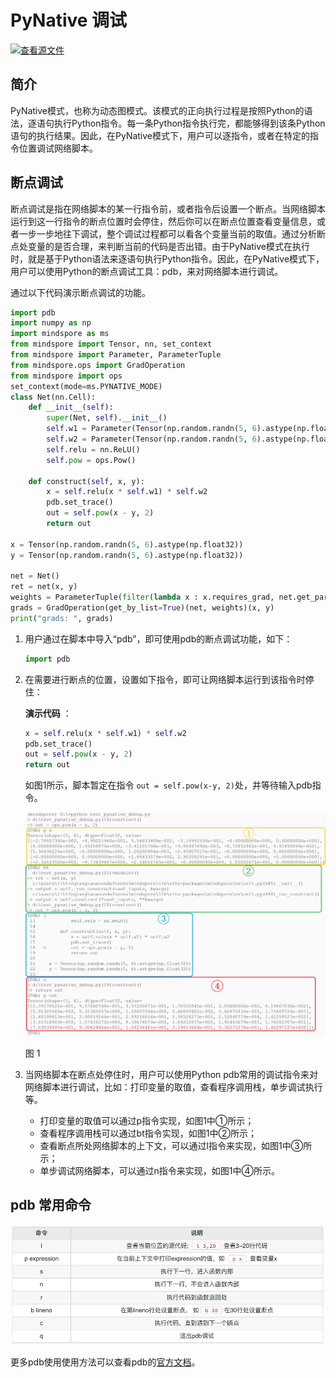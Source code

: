# PyNative 调试

[![查看源文件](https://mindspore-website.obs.cn-north-4.myhuaweicloud.com/website-images/r1.9/resource/_static/logo_source.png)](https://gitee.com/mindspore/docs/blob/r1.9/tutorials/experts/source_zh_cn/debug/pynative_debug.md)&nbsp;&nbsp;

## 简介

PyNative模式，也称为动态图模式。该模式的正向执行过程是按照Python的语法，逐语句执行Python指令。每一条Python指令执行完，都能够得到该条Python语句的执行结果。因此，在PyNative模式下，用户可以逐指令，或者在特定的指令位置调试网络脚本。

## 断点调试

断点调试是指在网络脚本的某一行指令前，或者指令后设置一个断点。当网络脚本运行到这一行指令的断点位置时会停住，然后你可以在断点位置查看变量信息，或者一步一步地往下调试，整个调试过程都可以看各个变量当前的取值。通过分析断点处变量的是否合理，来判断当前的代码是否出错。由于PyNative模式在执行时，就是基于Python语法来逐语句执行Python指令。因此，在PyNative模式下，用户可以使用Python的断点调试工具：pdb，来对网络脚本进行调试。

通过以下代码演示断点调试的功能。

```python
import pdb
import numpy as np
import mindspore as ms
from mindspore import Tensor, nn, set_context
from mindspore import Parameter, ParameterTuple
from mindspore.ops import GradOperation
from mindspore import ops
set_context(mode=ms.PYNATIVE_MODE)
class Net(nn.Cell):
    def __init__(self):
        super(Net, self).__init__()
        self.w1 = Parameter(Tensor(np.random.randn(5, 6).astype(np.float32)), name="w1", requires_grad=True)
        self.w2 = Parameter(Tensor(np.random.randn(5, 6).astype(np.float32)), name="w2", requires_grad=True)
        self.relu = nn.ReLU()
        self.pow = ops.Pow()

    def construct(self, x, y):
        x = self.relu(x * self.w1) * self.w2
        pdb.set_trace()
        out = self.pow(x - y, 2)
        return out

x = Tensor(np.random.randn(5, 6).astype(np.float32))
y = Tensor(np.random.randn(5, 6).astype(np.float32))

net = Net()
ret = net(x, y)
weights = ParameterTuple(filter(lambda x : x.requires_grad, net.get_parameters()))
grads = GradOperation(get_by_list=True)(net, weights)(x, y)
print("grads: ", grads)

```

1. 用户通过在脚本中导入“pdb”，即可使用pdb的断点调试功能，如下：

    ```python
    import pdb
    ```

2. 在需要进行断点的位置，设置如下指令，即可让网络脚本运行到该指令时停住：

    **演示代码** ：

    ```python
    x = self.relu(x * self.w1) * self.w2
    pdb.set_trace()
    out = self.pow(x - y, 2)
    return out
    ```

    如图1所示，脚本暂定在指令 `out = self.pow(x-y, 2)`处，并等待输入pdb指令。

    ![pynative_debug.png](./images/pynative_debug.png)

    图 1

3. 当网络脚本在断点处停住时，用户可以使用Python pdb常用的调试指令来对网络脚本进行调试，比如：打印变量的取值，查看程序调用栈，单步调试执行等。

    * 打印变量的取值可以通过p指令实现，如图1中①所示；
    * 查看程序调用栈可以通过bt指令实现，如图1中②所示；
    * 查看断点所处网络脚本的上下文，可以通过l指令来实现，如图1中③所示；
    * 单步调试网络脚本，可以通过n指令来实现，如图1中④所示。

## pdb 常用命令

![image.png](./images/pdb_cmd.png)

更多pdb使用使用方法可以查看pdb的[官方文档](https://docs.python.org/zh-cn/3/library/pdb.html)。
